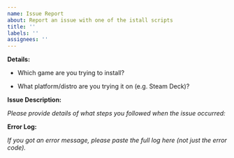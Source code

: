 ```yaml
---
name: Issue Report
about: Report an issue with one of the istall scripts
title: ''
labels: ''
assignees: ''
---
```


**Details:**

- Which game are you trying to install?


- What platform/distro are you trying it on (e.g. Steam Deck)?


**Issue Description:**

_Please provide details of what steps you followed when the issue occurred:_


**Error Log:**

_If you got an error message, please paste the full log here (not just the error code)._


